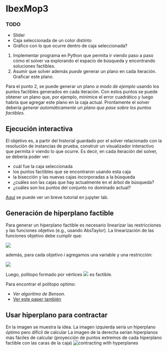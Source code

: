 IbexMop3
==

### TODO

- Slider
- Caja seleccionada de un color distinto
- Gráfico con lo que ocurre dentro de caja seleccionada?

1. Implementar programa en Python que permita ir viendo paso a paso cómo el solver va explorando el espacio de búsqueda y encontrando soluciones factibles.
2. Asumir que solver además *puede* generar un plano en cada iteración. Graficar este plano.

Para el punto 2, se puede generar un plano *a modo de ejemplo* usando los puntos factibles generados en cada iteración. Con estos puntos se puede obtener un plano que, por ejemplo, minimice el error cuadrático y luego habría que agregar este plano en la caja actual. Prontamente el solver debería *generar automáticamente un plano que pase sobre los puntos factibles.*

Ejecución interactiva
--
El objetivo es, a partir del historial guardado por el solver relacionado con la resolución de instancias de prueba, construir un visualizador interactivo que permita ir viendo lo que ocurre. Es decir, en cada iteración del solver, se debería poder ver:
* cuál fue la caja seleccionada
* los puntos factibles que se encontraron usando esta caja
* la bisección y las nuevas cajas incorporadas a la búsqueda
* ¿cuáles son las cajas que hay actualmente en el árbol de búsqueda?
* ¿cuáles son los puntos del conjunto no dominado actual?

[Aquí](https://github.com/rilianx/Research/blob/main/ibexmop3/tutorial_ibexmop.ipynb) se puede ver un breve tutorial en jupyter lab.

Generación de hiperplano factible
---
Para generar un hiperplano factible es necesario linearizar las restricciones y las funciones objetivo (e.g., usando AbsTaylor). La linearización de las funciones objetivo debe cumplir que:

<img src="https://render.githubusercontent.com/render/math?math=f(x)<=fl(x)">

además, para cada objetivo *i* agregamos una variable y una restricción:  

<img src="https://render.githubusercontent.com/render/math?math=y_i=fl_i(x)">



Luego, politopo formado por vértices  <img src="https://render.githubusercontent.com/render/math?math=y^i = \argmin (fl_i (x,y))"> es factible.

Para encontrar el politopo optimo:

- *Ver algoritmo de Benson.*
- [Ver este paper también](https://journals.sagepub.com/doi/full/10.1177/1748302619870424)

Usar hiperplano para contractar
---
En la imagen se muestra la idea.
La imagen izquierda sería un hiperplano *óptimo* pero difícil de calcular 
La imagen de la derecha serían hiperplanos más fáciles de calcular (proyección de puntos extremos de cada hiperplano factible con las caras de la caja)
![contracting with hyperplanes](https://docs.google.com/drawings/d/e/2PACX-1vSyFzHheVWKpZe6Y7YJJle5PJKqWzZxwrserwnCx2he6LsQj5QqYSb_e0WxMYRQSaM2b0Wvr4FOqSvC/pub?w=1320&h=547)
<!--stackedit_data:
eyJoaXN0b3J5IjpbLTExODEyMzI2NjIsMTgyMTQ4MzE1LDkzOT
Y1MTgzOCwtMTIxOTgxODU3NSwyMTM3NjY0Mzg3LDEwMTk0OTA2
NTAsODQ0NDk2NDA3LC05NTQxNDA1MTZdfQ==
-->